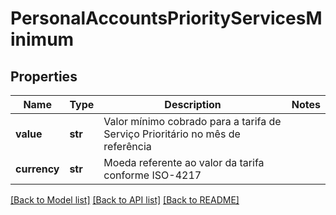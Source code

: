 # PersonalAccountsPriorityServicesMinimum

## Properties
Name | Type | Description | Notes
------------ | ------------- | ------------- | -------------
**value** | **str** | Valor mínimo cobrado para a tarifa de Serviço Prioritário no mês de referência | 
**currency** | **str** | Moeda referente ao valor da tarifa conforme ISO-4217 | 

[[Back to Model list]](../README.md#documentation-for-models) [[Back to API list]](../README.md#documentation-for-api-endpoints) [[Back to README]](../README.md)

